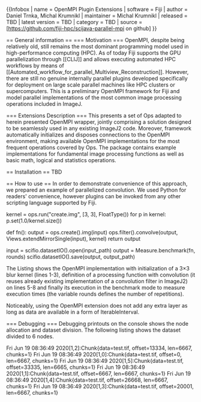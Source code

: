 {{Infobox
| name                   =  OpenMPI Plugin Extensions
| software               = Fiji
| author                 = Daniel Trnka, Michal Krumnikl
| maintainer             = Michal Krumnikl
| released               = TBD
| latest version         = TBD
| category               = TBD
| source               = [https://github.com/fiji-hpc/scijava-parallel-mpi on github]
}}

== General information ==
=== Motivation ===
OpenMPI, despite being relatively old, still remains the most dominant programming model used in high-performance computing (HPC). As of today Fiji supports the GPU parallelization through [[CLIJ]] and allows executing automated HPC workflows by means of [[Automated_workflow_for_parallel_Multiview_Reconstruction]]. However, there are still no genuine internally parallel plugins developed specifically for deployment on large scale parallel machines like HPC clusters or supercomputers. This is a preliminary OpenMPI framework for Fiji and model parallel implementations of the most common image processing operations included in ImageJ.

=== Extensions Description ===
This presents a set of Ops adapted to herein presented OpenMPI wrapper, jointly comprising a solution designed to be seamlessly used in any existing ImageJ2 code. Moreover, framework automatically initializes and disposes connections to the OpenMPI environment, making available OpenMPI implementations for the most frequent operations covered by Ops. The package contains example implementations for fundamental image processing functions as well as basic math, logical and statistics operations.


== Installation ==
TBD

== How to use ==
In order to demonstrate convenience of this approach, we prepared an example of   parallelized convolution. We used Python for readers' convenience, however plugins can be invoked from any other scripting language supported by Fiji.  

<source lang="python">
kernel = ops.run("create.img", [3, 3], FloatType())
for p in kernel:
 p.set(1.0/kernel.size())

def fn():
 output = ops.create().img(input)
 ops.filter().convolve(output, Views.extendMirrorSingle(input), kernel)
 return output

input = scifio.datasetIO().open(input_path)
output = Measure.benchmark(fn, rounds)
scifio.datasetIO().save(output, output_path)
</source>

The Listing shows the OpenMPI implementation with initialization of a 3×3 blur kernel (lines 1-3), definition of a processing function with convolution (it reuses already existing implementation of a convolution filter in ImageJ2) on lines 5-8 and finally its execution in the benchmark mode to measure execution times (the variable rounds defines the number of repetitions).

Noticeably, using the OpenMPI extension does not add any extra layer as long as data are available in a form of IterableInterval.

=== Debugging ===
Debugging printouts on the console shows the node allocation and dataset division. The following listing shows the dataset divided to 6 nodes.

<source>
Fri Jun 19 08:36:49 2020[1,2]<stdout>:Chunk{data=test.tif, offset=13334, len=6667, chunks=1}
Fri Jun 19 08:36:49 2020[1,0]<stdout>:Chunk{data=test.tif, offset=0, len=6667, chunks=1}
Fri Jun 19 08:36:49 2020[1,5]<stdout>:Chunk{data=test.tif, offset=33335, len=6665, chunks=1}
Fri Jun 19 08:36:49 2020[1,1]<stdout>:Chunk{data=test.tif, offset=6667, len=6667, chunks=1}
Fri Jun 19 08:36:49 2020[1,4]<stdout>:Chunk{data=test.tif, offset=26668, len=6667, chunks=1}
Fri Jun 19 08:36:49 2020[1,3]<stdout>:Chunk{data=test.tif, offset=20001, len=6667, chunks=1}
</source>
